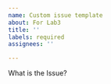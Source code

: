```yaml
---
name: Custom issue template
about: For Lab3
title: ''
labels: required
assignees: ''

---
```


What is the Issue?
